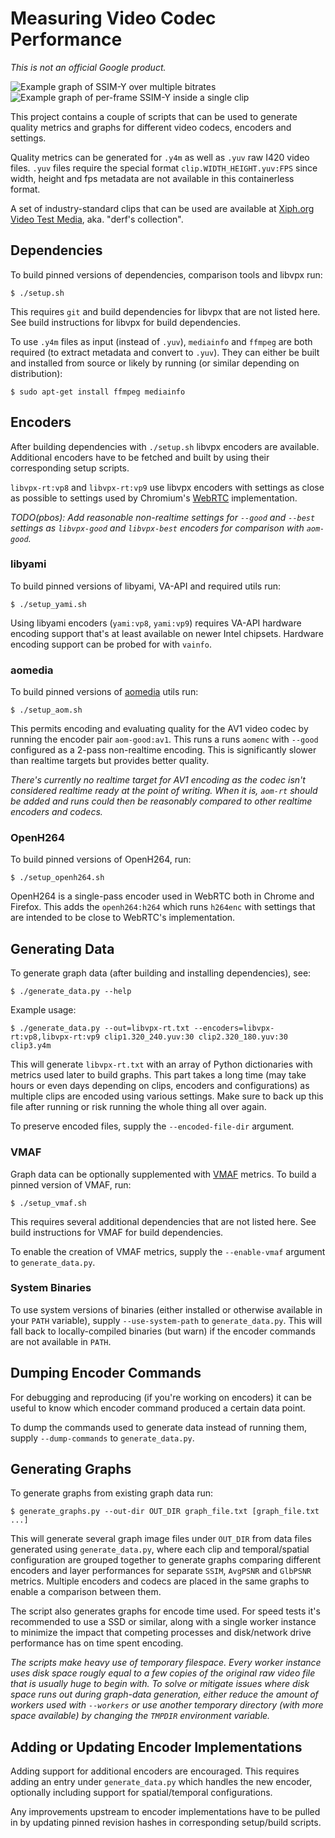 # Measuring Video Codec Performance

_This is not an official Google product._

![Example graph of SSIM-Y over multiple bitrates](example-ssim-y.png)
![Example graph of per-frame SSIM-Y inside a single clip](example-frame-ssim-y.png)

This project contains a couple of scripts that can be used to generate quality
metrics and graphs for different video codecs, encoders and settings.

Quality metrics can be generated for `.y4m` as well as `.yuv` raw I420 video
files. `.yuv` files require the special format `clip.WIDTH_HEIGHT.yuv:FPS` since
width, height and fps metadata are not available in this containerless format.

A set of industry-standard clips that can be used are available at
[Xiph.org Video Test Media](https://media.xiph.org/video/derf/), aka. "derf's
collection".


## Dependencies

To build pinned versions of dependencies, comparison tools and libvpx run:

    $ ./setup.sh

This requires `git` and build dependencies for libvpx that are not listed here.
See build instructions for libvpx for build dependencies.

To use `.y4m` files as input (instead of `.yuv`), `mediainfo` and `ffmpeg` are
both required (to extract metadata and convert to `.yuv`). They can either be
built and installed from source or likely by running (or similar depending on
distribution):

    $ sudo apt-get install ffmpeg mediainfo


## Encoders

After building dependencies with `./setup.sh` libvpx encoders are available.
Additional encoders have to be fetched and built by using their corresponding
setup scripts.

`libvpx-rt:vp8` and `libvpx-rt:vp9` use libvpx encoders with settings as close
as possible to settings used by Chromium's [WebRTC](https://code.webrtc.org)
implementation.

_TODO(pbos): Add reasonable non-realtime settings for `--good` and `--best`
settings as `libvpx-good` and `libvpx-best` encoders for comparison with
`aom-good`._

### libyami

To build pinned versions of libyami, VA-API and required utils run:

    $ ./setup_yami.sh

Using libyami encoders (`yami:vp8`, `yami:vp9`) requires VA-API hardware
encoding support that's at least available on newer Intel chipsets. Hardware
encoding support can be probed for with `vainfo`.

### aomedia

To build pinned versions of [aomedia](http://aomedia.org/) utils run:

    $ ./setup_aom.sh

This permits encoding and evaluating quality for the AV1 video codec by running
the encoder pair `aom-good:av1`. This runs a runs `aomenc` with `--good`
configured as a 2-pass non-realtime encoding. This is significantly slower than
realtime targets but provides better quality.

_There's currently no realtime target for AV1 encoding as the codec isn't
considered realtime ready at the point of writing. When it is, `aom-rt` should
be added and runs could then be reasonably compared to other realtime encoders
and codecs._

### OpenH264

To build pinned versions of OpenH264, run:

    $ ./setup_openh264.sh

OpenH264 is a single-pass encoder used in WebRTC both in Chrome and Firefox.
This adds the `openh264:h264` which runs `h264enc` with settings that are
intended to be close to WebRTC's implementation.

## Generating Data

To generate graph data (after building and installing dependencies), see:

    $ ./generate_data.py --help

Example usage:

    $ ./generate_data.py --out=libvpx-rt.txt --encoders=libvpx-rt:vp8,libvpx-rt:vp9 clip1.320_240.yuv:30 clip2.320_180.yuv:30 clip3.y4m

This will generate `libvpx-rt.txt` with an array of Python dictionaries with
metrics used later to build graphs. This part takes a long time (may take hours
or even days depending on clips, encoders and configurations) as multiple clips
are encoded using various settings. Make sure to back up this file after running
or risk running the whole thing all over again.

To preserve encoded files, supply the `--encoded-file-dir` argument.

### VMAF

Graph data can be optionally supplemented with
[VMAF](https://github.com/Netflix/vmaf) metrics. To build a pinned version of
VMAF, run:

    $ ./setup_vmaf.sh

This requires several additional dependencies that are not listed here.
See build instructions for VMAF for build dependencies.

To enable the creation of VMAF metrics, supply the `--enable-vmaf` argument to
`generate_data.py`.

### System Binaries

To use system versions of binaries (either installed or otherwise available in
your `PATH` variable), supply `--use-system-path` to `generate_data.py`. This
will fall back to locally-compiled binaries (but warn) if the encoder commands
are not available in `PATH`.


## Dumping Encoder Commands

For debugging and reproducing (if you're working on encoders) it can be useful
to know which encoder command produced a certain data point.

To dump the commands used to generate data instead of running them, supply
`--dump-commands` to `generate_data.py`.


## Generating Graphs

To generate graphs from existing graph data run:

    $ generate_graphs.py --out-dir OUT_DIR graph_file.txt [graph_file.txt ...]

This will generate several graph image files under `OUT_DIR` from data files
generated using `generate_data.py`, where each clip and temporal/spatial
configuration are grouped together to generate graphs comparing different
encoders and layer performances for separate `SSIM`, `AvgPSNR` and `GlbPSNR`
metrics. Multiple encoders and codecs are placed in the same graphs to enable a
comparison between them.

The script also generates graphs for encode time used. For speed tests it's
recommended to use a SSD or similar, along with a single worker instance to
minimize the impact that competing processes and disk/network drive performance
has on time spent encoding.

_The scripts make heavy use of temporary filespace. Every worker instance uses
disk space rougly equal to a few copies of the original raw video file that is
usually huge to begin with. To solve or mitigate issues where disk space runs
out during graph-data generation, either reduce the amount of workers used with
`--workers` or use another temporary directory (with more space available) by
changing the `TMPDIR` environment variable._


## Adding or Updating Encoder Implementations

Adding support for additional encoders are encouraged. This requires adding an
entry under `generate_data.py` which handles the new encoder, optionally
including support for spatial/temporal configurations.

Any improvements upstream to encoder implementations have to be pulled in by
updating pinned revision hashes in corresponding setup/build scripts.
